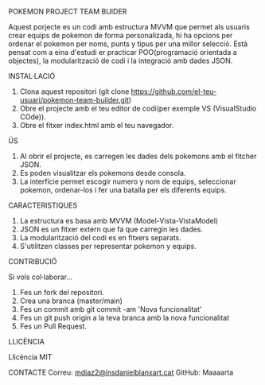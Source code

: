 POKEMON PROJECT TEAM BUIDER

Aquest porjecte es un codi amb estructura MVVM que permet als usuaris crear equips de pokemon
de forma personalizada, hi ha opcions per ordenar el pokemon per noms, punts y tipus per una millor selecció.
Està pensat com a eina d'estudi er practicar POO(programació orientada a objectes), la modularització de codi i
la integració amb dades JSON.

INSTAL·LACIÓ

1. Clona aquest repositori (git clone https://github.com/el-teu-usuari/pokemon-team-builder.git)
2. Obre el projecte amb el teu editor de codi(per exemple VS (VisualStudio COde)).
3. Obre el fitxer index.html amb el teu navegador.

ÚS

1. Al obrir el projecte, es carregen les dades dels pokemons amb el fitcher JSON.
2. Es poden visualitzar els pokemons desde consola.
3. La interfície permet escogir numero y nom de equips, seleccionar pokemon, ordenar-los i fer una batalla per
   els diferents equips.

CARACTERISTIQUES

1. La estructura es basa amb MVVM (Model-Vista-VistaModel)
2. JSON es un fitxer extern que fa que carregin les dades.
3. La modularització del codi es en fitxers separats.
4. S'utilitzen classes per representar pokemon y equips.

CONTRIBUCIÖ

Si vols col·laborar...
1. Fes un fork del repositori.
2. Crea una branca (master/main)
3. Fes un commit amb git commit -am 'Nova funcionalitat'
4. Fes un git push origin a la teva branca amb la nova funcionalitat
5. Fes un Pull Request.

LLICÈNCIA

Llicència MIT

CONTACTE
Correu: mdiaz2@insdanielblanxart.cat
GitHub: Maaaarta
